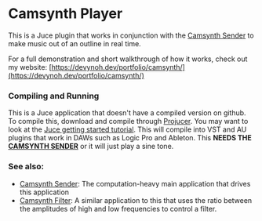 # Camsynth Player

This is a Juce plugin that works in conjunction with the [Camsynth Sender](https://github.com/MC-Atom/CamsynthSender) to make music out of an outline in real time.

For a full demonstration and short walkthrough of how it works, check out my website: [https://devynoh.dev/portfolio/camsynth/](https://devynoh.dev/portfolio/camsynth/)

### Compiling and Running

This is a Juce application that doesn't have a compiled version on github. To compile this, download and compile through [Projucer](https://juce.com/download/). You may want to look at the [Juce getting started tutorial](https://juce.com/tutorials/tutorial_new_projucer_project/).
This will compile into VST and AU plugins that work in DAWs such as Logic Pro and Ableton.
This **NEEDS THE [CAMSYNTH SENDER](https://github.com/MC-Atom/CamsynthSender)** or it will just play a sine tone.

### See also:
* [Camsynth Sender](https://github.com/MC-Atom/CamsynthSender): The computation-heavy main application that drives this application
* [Camsynth Filter](https://github.com/MC-Atom/CamsynthFilter): A similar application to this that uses the ratio between the amplitudes of high and low frequencies to control a filter.

